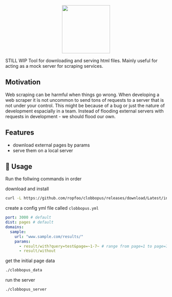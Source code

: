 <p align="center">
<img src="https://assets.pokemon.com/assets/cms2/img/pokedex/full/852.png" height="150" />
</p>
STILL WIP
Tool for downloading and serving html files.
Mainly useful for acting as a mock server for scraping services.

## Motivation

Web scraping can be harmful when things go wrong.
When developing a web scraper it is not uncommon to send tons of requests to a server that is not under your control.
This might be because of a bug or just the nature of development espacially in a team.
Instead of flooding external servers with requests in development - we should flood our own.

## Features

- download external pages by params
- serve them on a local server

## 🐙 Usage

Run the follwing commands in order

download and install

```bash
curl -L https://github.com/ropfoo/clobbopus/releases/download/Latest/install.sh -o install.sh && bash install.sh
```

create a config yml file called `clobbopus.yml`

```yml
port: 3000 # default
dist: pages # default
domains:
  sample:
    url: "www.sample.com/results/"
    params:
      - result/with?query=test&page=~1-7~ # range from page=1 to page=7
      - result/without
```

get the initial page data

```bash
./clobbopus_data
```

run the server

```bash
./clobbopus_server
```
